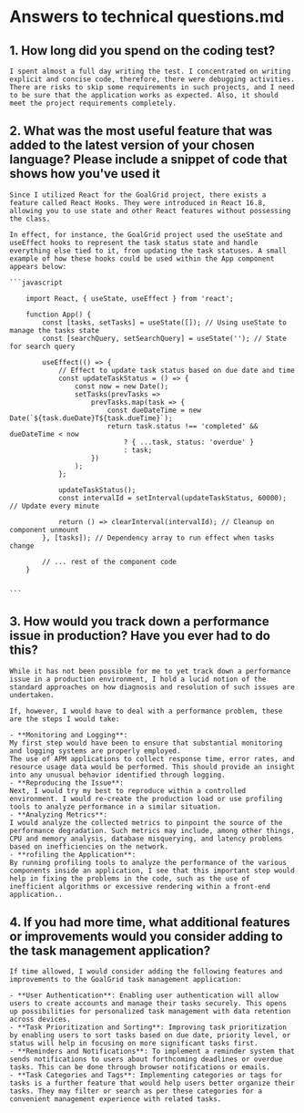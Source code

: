 #  Answers to technical questions.md

## 1. How long did you spend on the coding test? 

    I spent almost a full day writing the test. I concentrated on writing explicit and concise code, therefore, there were debugging activities. There are risks to skip some requirements in such projects, and I need to be sure that the application works as expected. Also, it should meet the project requirements completely.

## 2. What was the most useful feature that was added to the latest version of your chosen language? Please include a snippet of code that shows how you've used it

    Since I utilized React for the GoalGrid project, there exists a feature called React Hooks. They were introduced in React 16.8, allowing you to use state and other React features without possessing the class.

    In effect, for instance, the GoalGrid project used the useState and useEffect hooks to represent the task status state and handle everything else tied to it, from updating the task statuses. A small example of how these hooks could be used within the App component appears below: 

    ```javascript
    
        import React, { useState, useEffect } from 'react';

        function App() {
            const [tasks, setTasks] = useState([]); // Using useState to manage the tasks state
            const [searchQuery, setSearchQuery] = useState(''); // State for search query

            useEffect(() => {
                // Effect to update task status based on due date and time
                const updateTaskStatus = () => {
                    const now = new Date();
                    setTasks(prevTasks =>
                        prevTasks.map(task => {
                            const dueDateTime = new Date(`${task.dueDate}T${task.dueTime}`);
                            return task.status !== 'completed' && dueDateTime < now
                                ? { ...task, status: 'overdue' }
                                : task;
                        })
                    );
                };

                updateTaskStatus();
                const intervalId = setInterval(updateTaskStatus, 60000); // Update every minute

                return () => clearInterval(intervalId); // Cleanup on component unmount
            }, [tasks]); // Dependency array to run effect when tasks change

            // ... rest of the component code
        }


    ```
    
## 3. How would you track down a performance issue in production? Have you ever had to do this?

    While it has not been possible for me to yet track down a performance issue in a production environment, I hold a lucid notion of the standard approaches on how diagnosis and resolution of such issues are undertaken.

    If, however, I would have to deal with a performance problem, these are the steps I would take:

    - **Monitoring and Logging**: 
    My first step would have been to ensure that substantial monitoring and logging systems are properly employed. 
    The use of APM applications to collect response time, error rates, and resource usage data would be performed. This should provide an insight into any unusual behavior identified through logging.
    - **Reproducing the Issue**: 
    Next, I would try my best to reproduce within a controlled environment. I would re-create the production load or use profiling tools to analyze performance in a similar situation.
    - **Analyzing Metrics**: 
    I would analyze the collected metrics to pinpoint the source of the performance degradation. Such metrics may include, among other things, CPU and memory analysis, database misquerying, and latency problems based on inefficiencies on the network.
    - **rofiling the Application**: 
    By running profiling tools to analyze the performance of the various components inside an application, I see that this important step would help in fixing the problems in the code, such as the use of inefficient algorithms or excessive rendering within a front-end application..


## 4.  If you had more time, what additional features or improvements would you consider adding to the task management application?

    If time allowed, I would consider adding the following features and improvements to the GoalGrid task management application:

    - **User Authentication**: Enabling user authentication will allow users to create accounts and manage their tasks securely. This opens up possibilities for personalized task management with data retention across devices.
    - **Task Prioritization and Sorting**: Improving task prioritization by enabling users to sort tasks based on due date, priority level, or status will help in focusing on more significant tasks first.
    - **Reminders and Notifications**: To implement a reminder system that sends notifications to users about forthcoming deadlines or overdue tasks. This can be done through browser notifications or emails.
    - **Task Categories and Tags**: Implementing categories or tags for tasks is a further feature that would help users better organize their tasks. They may filter or search as per these categories for a convenient management experience with related tasks.

